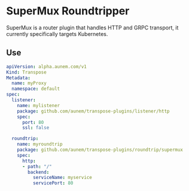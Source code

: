 # SuperMux Roundtripper

SuperMux is a router plugin that handles HTTP and GRPC transport, it currently specifically targets Kubernetes.

## Use

```yaml
apiVersion: alpha.aunem.com/v1
Kind: Transpose
Metadata:
  name: myProxy
  namespace: default
spec:
  listener:
    name: mylistener
    package: github.com/aunem/transpose-plugins/listener/http
    spec: 
      port: 80
      ssl: false

  roundtrip:
    name: myroundtrip
    package: github.com/aunem/transpose-plugins/roundtrip/supermux
    spec:
      http:
      - path: "/"
        backend:
          serviceName: myservice
          servicePort: 80
```
